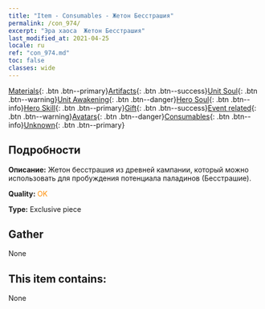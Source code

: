 ```yaml
---
title: "Item - Consumables - Жетон Бесстрашия"
permalink: /con_974/
excerpt: "Эра хаоса  Жетон Бесстрашия"
last_modified_at: 2021-04-25
locale: ru
ref: "con_974.md"
toc: false
classes: wide
---
```

 [Materials](/ItemsRU/){: .btn .btn--primary}[Artifacts](/ItemsRU/Artifacts/){: .btn .btn--success}[Unit Soul](/ItemsRU/UnitSoul/){: .btn .btn--warning}[Unit Awakening](/ItemsRU/UnitAwakening/){: .btn .btn--danger}[Hero Soul](/ItemsRU/HeroSoul/){: .btn .btn--info}[Hero Skill](/ItemsRU/HeroSkill/){: .btn .btn--primary}[Gift](/ItemsRU/Gift/){: .btn .btn--success}[Event related](/ItemsRU/Events/){: .btn .btn--warning}[Avatars](/ItemsRU/Avatars/){: .btn .btn--danger}[Consumables](/ItemsRU/Consumables/){: .btn .btn--info}[Unknown](/ItemsRU/Unknown/){: .btn .btn--primary}

## Подробности
 **Описание:** Жетон бесстрашия из древней кампании, который можно использовать для пробуждения потенциала паладинов (Бесстрашие).

 **Quality:** <span style="color: #FF8C00">OK</span>

 **Type:** Exclusive piece

## Gather

  None

## This item contains:

  None

